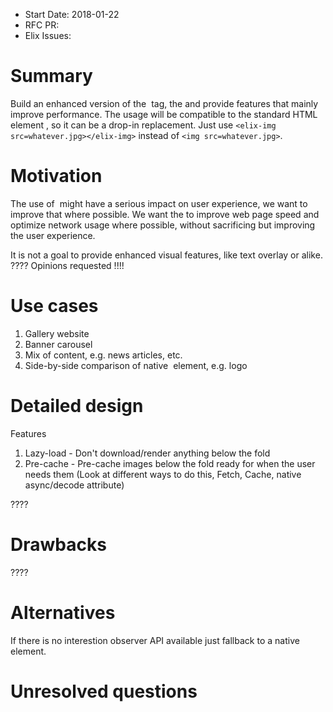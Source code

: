 - Start Date: 2018-01-22
- RFC PR: 
- Elix Issues:


# Summary

Build an enhanced version of the <img> tag, the <eix-img> and provide features that mainly improve performance.
The usage will be compatible to the standard HTML element <img>, so it can be a drop-in replacement.
Just use `<elix-img src=whatever.jpg></elix-img>` instead of `<img src=whatever.jpg>`.


# Motivation

The use of <img> might have a serious impact on user experience, we want to improve that where possible.
We want the <elix-img> to improve web page speed and optimize network usage where possible, 
without sacrificing but improving the user experience.

It is not a goal to provide enhanced visual features, like text overlay or alike. ???? Opinions requested !!!!

# Use cases

1. Gallery website
2. Banner carousel
3. Mix of content, e.g. news articles, etc.
4. Side-by-side comparison of native <img /> element, e.g. logo


# Detailed design

Features
1. Lazy-load - Don't download/render anything below the fold
2. Pre-cache - Pre-cache images below the fold ready for when the user needs them (Look at different ways to do this, Fetch, Cache, native async/decode attribute)

????


# Drawbacks

????

# Alternatives

If there is no interestion observer API available just fallback to a native <img /> element.


# Unresolved questions
